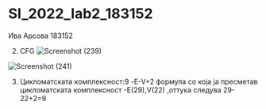 # SI_2022_lab2_183152
Ива Арсова 183152

2. CFG
![Screenshot (239)](https://user-images.githubusercontent.com/82385291/171737787-43856897-2ecf-4bda-a5ba-9f0774db33b5.png)

![Screenshot (241)](https://user-images.githubusercontent.com/82385291/171737880-19c1dc66-4327-458b-b2e7-19fc3242f194.png)

3. Цикломатската комплексност:9
  -E-V+2 формула со која ја пресметав цикломатската комплексност
  -Е(29),V(22) ,оттука следува 29-22+2=9


